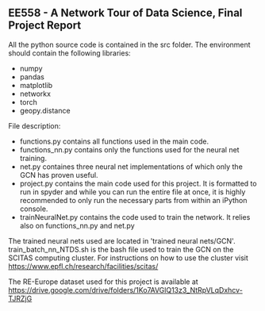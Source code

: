 ## EE558 - A Network Tour of Data Science, Final Project Report

All the python source code is contained in the src folder.
The environment should contain the following libraries:
  - numpy
  - pandas
  - matplotlib
  - networkx
  - torch
  - geopy.distance
  
File description:
  - functions.py contains all functions used in the main code.
  - functions_nn.py contains only the functions used for the neural net training.
  - net.py containes three neural net implementations of which only the GCN has proven useful.
  - project.py contains the main code used for this project. It is formatted to run in spyder
    and while you can run the entire file at once, it is highly recommended to only run the
    necessary parts from within an iPython console.
  - trainNeuralNet.py contains the code used to train the network. It relies also on functions_nn.py
    and net.py
    
The trained neural nets used are located in 'trained neural nets/GCN'.
train_batch_nn_NTDS.sh is the bash file used to train the GCN on the SCITAS computing cluster.
For instructions on how to use the cluster visit https://www.epfl.ch/research/facilities/scitas/

The RE-Europe dataset used for this project is available at https://drive.google.com/drive/folders/1Ko7AVGlQ13z3_NtRpVLqDxhcv-TJRZjG
